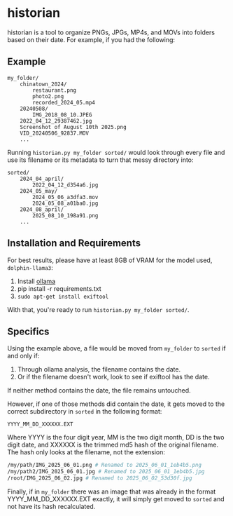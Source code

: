 # historian
historian is a tool to organize PNGs, JPGs, MP4s, and MOVs into folders based on their date. For example, if you had the following:

## Example
```
my_folder/
    chinatown_2024/
        restaurant.png
        photo2.png
        recorded_2024_05.mp4
    20240508/
        IMG_2018_08_10.JPEG
    2022_04_12_29387462.jpg
    Screenshot of August 10th 2025.png
    VID_20240506_92837.MOV
    ...
```

Running `historian.py my_folder sorted/` would look through every file and use its filename or its metadata to turn that messy directory into:

```
sorted/
    2024_04_april/
        2022_04_12_d354a6.jpg
    2024_05_may/
        2024_05_06_a3dfa3.mov
        2024_05_08_a01ba0.jpg
    2024_08_april/
        2025_08_10_198a91.png 
    ...
```

## Installation and Requirements
For best results, please have at least 8GB of VRAM for the model used, `dolphin-llama3`:
1. Install [ollama](https://ollama.com/download)
2. pip install -r requirements.txt
3. `sudo apt-get install exiftool`

With that, you're ready to run `historian.py my_folder sorted/`.

## Specifics
Using the example above, a file would be moved from `my_folder` to `sorted` if and only if:
1. Through ollama analysis, the filename contains the date.
2. Or if the filename doesn't work, look to see if exiftool has the date. 

If neither method contains the date, the file remains untouched. 

However, if one of those methods did contain the date, it gets moved to the correct subdirectory in `sorted` in the following format:

```
YYYY_MM_DD_XXXXXX.EXT
```

Where YYYY is the four digit year, MM is the two digit month, DD is the two digit date, and XXXXXX is the trimmed md5 hash of the original filename. The hash only looks at the filename, not the extension:

```bash
/my/path/IMG_2025_06_01.png # Renamed to 2025_06_01_1eb4b5.png
/my/path2/IMG_2025_06_01.jpg # Renamed to 2025_06_01_1eb4b5.jpg
/root/IMG_2025_06_02.jpg # Renamed to 2025_06_02_53d30f.jpg
```

Finally, if in `my_folder` there was an image that was already in the format YYYY_MM_DD_XXXXXX.EXT exactly, it will simply get moved to `sorted` and not have its hash recalculated.





